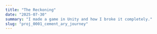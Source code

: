 ```yaml
---
title: "The Reckoning"
date: "2025-07-30"
summary: "I made a game in Unity and how I broke it completely."
slug: "proj_0001_cement_ary_journey"   
---
```

